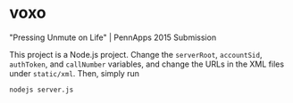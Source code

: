 # voxo
"Pressing Unmute on Life" | PennApps 2015 Submission

This project is a Node.js project. Change the `serverRoot`, `accountSid`, `authToken`, and `callNumber` variables, and
change the URLs in the XML files under `static/xml`. Then, simply run

```
nodejs server.js
```

